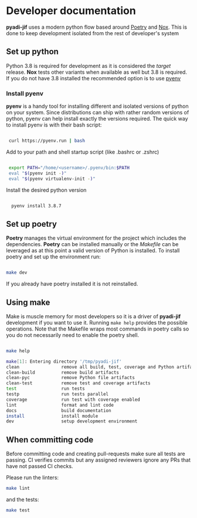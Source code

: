 # Developer documentation

**pyadi-jif** uses a modern python flow based around [Poetry](https://python-poetry.org) and [Nox](https://nox.thea.codes/en/stable/). This is done to keep development isolated from the rest of developer's system

## Set up python

Python 3.8 is required for development as it is considered the _target_ release. **Nox** tests other variants when available as well but 3.8 is required. If you do not have 3.8 installed the recommended option is to use [pyenv](https://github.com/pyenv/pyenv)

### Install pyenv

**pyenv** is a handy tool for installing different and isolated versions of python on your system. Since distributions can ship with rather random versions of python, pyenv can help install exactly the versions required. The quick way to install pyenv is with their bash script:

```bash

 curl https://pyenv.run | bash

```

Add to your path and shell startup script (like .bashrc or .zshrc)

```bash

 export PATH="/home/<username>/.pyenv/bin:$PATH
 eval "$(pyenv init -)"
 eval "$(pyenv virtualenv-init -)"

```

Install the desired python version

```bash

  pyenv install 3.8.7

```

## Set up poetry

**Poetry** manages the virtual environment for the project which includes the dependencies. **Poetry** can be installed manually or the _Makefile_ can be leveraged as at this point a valid version of Python is installed. To install poetry and set up the environment run:

```bash

make dev

```

If you already have poetry installed it is not reinstalled.

## Using make

Make is muscle memory for most developers so it is a driver of **pyadi-jif** development if you want to use it. Running `make help` provides the possible operations. Note that the Makefile wraps most commands in poetry calls so you do not necessarily need to enable the poetry shell.

```bash

make help

make[1]: Entering directory '/tmp/pyadi-jif'
clean                remove all build, test, coverage and Python artifacts
clean-build          remove build artifacts
clean-pyc            remove Python file artifacts
clean-test           remove test and coverage artifacts
test                 run tests
testp                run tests parallel
coverage             run test with coverage enabled
lint                 format and lint code
docs                 build documentation
install              install module
dev                  setup development environment

```

## When committing code

Before committing code and creating pull-requests make sure all tests are passing. CI verifies commits but any assigned reviewers ignore any PRs that have not passed CI checks.

Please run the linters:

```bash
make lint
```

and the tests:

```bash
make test
```
